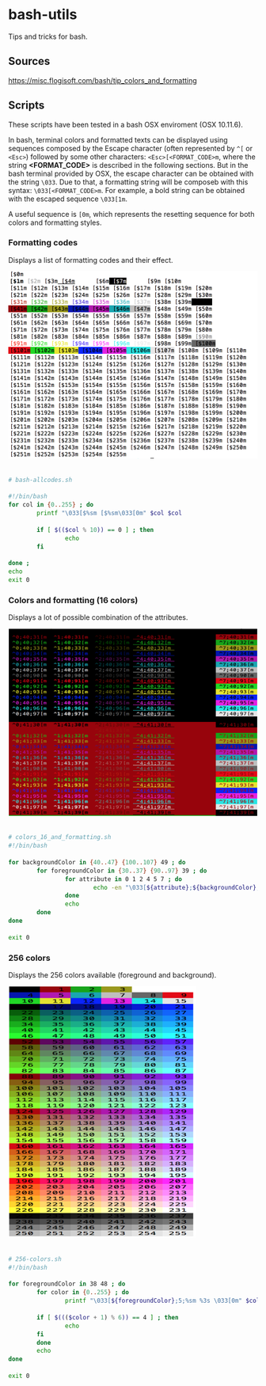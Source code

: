 # bash-utils
Tips and tricks for bash.

## Sources
https://misc.flogisoft.com/bash/tip_colors_and_formatting

## Scripts
These scripts have been tested in a bash OSX enviroment (OSX 10.11.6).

In bash, terminal colors and formatted texts can be displayed using sequences composed by the Escape character (often represented by `^[` or `<Esc>`) followed by some other characters: `<Esc>[<FORMAT_CODE>m`, where the string __<FORMAT_CODE>__ is described in the following sections. But in the bash terminal provided by OSX, the escape character can be obtained with the string `\033`. Due to that, a formatting string will be composeb with this syntax: `\033[<FORMAT_CODE>m`. For example, a bold string can be obtained with the escaped sequence `\033[1m`.

A useful sequence is `[0m`, which represents the resetting sequence for both colors and formatting styles.

### Formatting codes
Displays a list of formatting codes and their effect.

<img src="./resources/allcodes.png" alt="allcodes" width="509px" height="379px" />

```bash

# bash-allcodes.sh

#!/bin/bash
for col in {0..255} ; do
        printf "\033[$%sm [$%sm\033[0m" $col $col

        if [ $(($col % 10)) == 0 ] ; then
                echo
        fi

done ;
echo
exit 0
```

### Colors and formatting (16 colors)
Displays a lot of possible combination of the attributes.

<img src="./resources/colors-16.png" alt="allcodes" width="509px" height="379px" />

```bash

# colors_16_and_formatting.sh
#!/bin/bash

for backgroundColor in {40..47} {100..107} 49 ; do
        for foregroundColor in {30..37} {90..97} 39 ; do
                for attribute in 0 1 2 4 5 7 ; do
                        echo -en "\033[${attribute};${backgroundColor};${foregroundColor}m ^${attribute};${backgroundColor};${foregroundColor}[m \033[0m"
                done
                echo
        done
done

exit 0
```

### 256 colors
Displays the 256 colors available (foreground and background).

<img src="./resources/colors-256.png" alt="allcodes" width="379" height="509px" />

```bash

# 256-colors.sh
#!/bin/bash

for foregroundColor in 38 48 ; do
        for color in {0..255} ; do
                printf "\033[${foregroundColor};5;%sm %3s \033[0m" $color $color

        if [ $((($color + 1) % 6)) == 4 ] ; then
                echo
        fi
        done
        echo
done

exit 0
```

